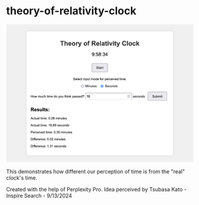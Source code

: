 # theory-of-relativity-clock
![alt text](https://github.com/stingraze/theory-of-relativity-clock/blob/main/screenshot-theory-of-relativity-clock.jpg?raw=true)

This demonstrates how different our perception of time is from the "real" clock's time.

Created with the help of Perplexity Pro. Idea perceived by Tsubasa Kato - Inspire Search - 9/13/2024
